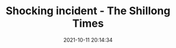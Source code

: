 ---
"title": "Shocking incident - The Shillong Times"
"date": "2021-10-11 20:14:34"
"feed_name": "GOOGLENEWSCONSTRUCTION"
"feed_website": "https://news.google.com/search?q=construction%2Bincident&hl=en-US&gl=US&ceid=US:en"
"feed_rss": "https://news.google.com/rss/search?q=construction%2Bincident&hl=en-US&gl=US&ceid=US:en"
"link": "https://theshillongtimes.com/2021/10/12/shocking-incident/"
"source": "{'href': 'https://theshillongtimes.com', 'title': 'The Shillong Times'}"
"file": "_posts/2021-1-1-2ace0a2a327d4fa98086fd0d07a2bdc638f8d154.md"
"accident": "1"
"drilling": "0"
"dead": "0"
"injured": "0"
"arrested": "0"
"place": "unknown place"
"where": "unknown site"
"causes": "unknown"
"place_uri": "unknown place"
---